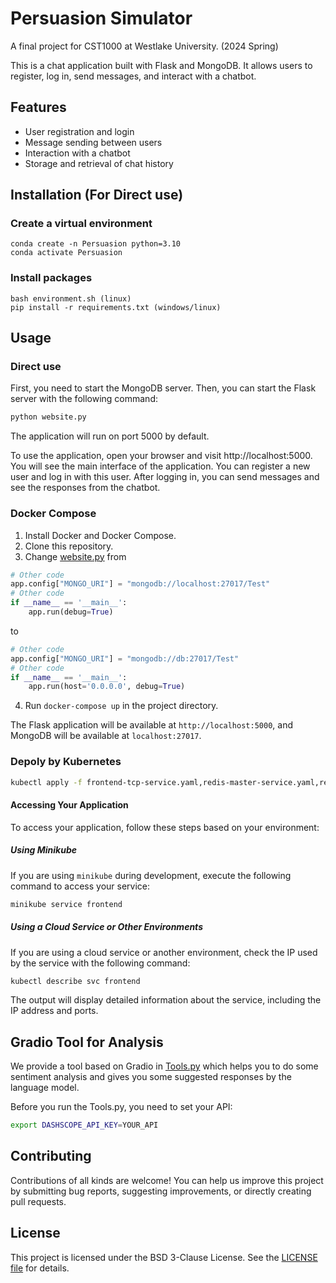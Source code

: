 # Persuasion Simulator

A final project for CST1000 at Westlake University. (2024 Spring)

This is a chat application built with Flask and MongoDB. It allows users to register, log in, send messages, and interact with a chatbot.

## Features

- User registration and login
- Message sending between users
- Interaction with a chatbot
- Storage and retrieval of chat history

## Installation (For Direct use)
### Create a virtual environment
```
conda create -n Persuasion python=3.10
conda activate Persuasion
```
### Install packages
```
bash environment.sh (linux)
pip install -r requirements.txt (windows/linux)
```
## Usage

### Direct use

First, you need to start the MongoDB server. Then, you can start the Flask server with the following command:

```bash
python website.py
```
The application will run on port 5000 by default.

To use the application, open your browser and visit http://localhost:5000. You will see the main interface of the application. You can register a new user and log in with this user. After logging in, you can send messages and see the responses from the chatbot.

### Docker Compose

1. Install Docker and Docker Compose.
2. Clone this repository.
3. Change [website.py](./website.py) from
```python
# Other code
app.config["MONGO_URI"] = "mongodb://localhost:27017/Test"
# Other code
if __name__ == '__main__':
    app.run(debug=True)
```
to
```python
# Other code
app.config["MONGO_URI"] = "mongodb://db:27017/Test"
# Other code
if __name__ == '__main__':
    app.run(host='0.0.0.0', debug=True)
```
4. Run `docker-compose up` in the project directory.

The Flask application will be available at `http://localhost:5000`, and MongoDB will be available at `localhost:27017`.

### Depoly by Kubernetes

```bash
kubectl apply -f frontend-tcp-service.yaml,redis-master-service.yaml,redis-slave-service.yaml,frontend-deployment.yaml,redis-master-deployment.yaml,redis-slave-deployment.yaml
```
#### Accessing Your Application

To access your application, follow these steps based on your environment:

##### Using Minikube
If you are using `minikube` during development, execute the following command to access your service:
```bash
minikube service frontend
```
##### Using a Cloud Service or Other Environments
If you are using a cloud service or another environment, check the IP used by the service with the following command:
```bash
kubectl describe svc frontend
```
The output will display detailed information about the service, including the IP address and ports.

## Gradio Tool for Analysis
We provide a tool based on Gradio in [Tools.py](./Tools.py) which helps you to do some sentiment analysis and gives you some suggested responses by the language model.

Before you run the Tools.py, you need to set your API:
```bash
export DASHSCOPE_API_KEY=YOUR_API
```

## Contributing

Contributions of all kinds are welcome! You can help us improve this project by submitting bug reports, suggesting improvements, or directly creating pull requests.

## License

This project is licensed under the BSD 3-Clause License. See the [LICENSE file](./LICENSE) for details.
